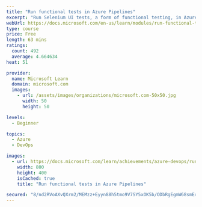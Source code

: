 ```yaml
---
title: "Run functional tests in Azure Pipelines"
excerpt: "Run Selenium UI tests, a form of functional testing, in Azure Pipelines."
webUrl: https://docs.microsoft.com/en-us/learn/modules/run-functional-tests-azure-pipelines/
type: course
price: Free
length: 63 mins
ratings:
  count: 492
  average: 4.664634
heat: 51

provider:
  name: Microsoft Learn
  domain: microsoft.com
  images:
    - url: /assets/images/organizations/microsoft.com-50x50.jpg
      width: 50
      height: 50

levels:
  - Beginner

topics:
  - Azure
  - DevOps

images:
  - url: https://docs.microsoft.com/learn/achievements/azure-devops/run-functional-tests-azure-pipelines-social.png
    width: 800
    height: 400
    isCached: true
    title: "Run functional tests in Azure Pipelines"

secured: "8/nd2RVoAXvQXrm2/MEMzz+Eyyn88h5tmo9V7SY5xOK5b/ODbRgEgmW68smEre3Hnot93UVP7VRrcKLhWfDuDUhxRKoRLSOYvjrAsZCbuxGDaKcJsdQYyWQtYdOHeRr2Z7+5Sj1IUNYtDoPWIZStTbGt1IcnvwOqZtpSTgpIPc1ahSVmjobvkWYjLXejFLoHnw1l3oWv7DZf2oh7dtMWGJ3NIvJRj/QyH1Ppm43wHCBw/fDeNLxWMWmkXpK2ckBM2GcQG4UF99O7Od6ccLCFGq3cXv2HgslTlueZcxHP0rRn7QRKUaJo9ua/Ga6/jRln1Nbd+ozRyfsk5NIiB7oOR+oYZYvBJKhcOi+IQfCF3IXpK1npwiSQwGXk/3/b/gOCg29kfPPCcn5g0jZ5VfTEEg==;AAI8TLzIV4RnuzPc2U8z8A=="
---
```



